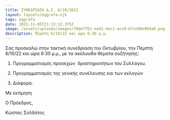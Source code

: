 ```yaml
---
title: ΣΥΝΕΔΡΙΑΣΗ Δ.Σ. 6/10/2022
layout: layouts/eggrafa.njk
tags: eggrafa
date: 2022-11-05T21:13:12.375Z
image: /assets/uploads/images/f8de7761-ead1-4ec1-acc0-67ce98e96da0.png
description: Πέμπτη 6/10/22 και ώρα 6:30 μ.μ.
---
```

<!--StartFragment-->

Σας προσκαλώ στην τακτική συνεδρίαση του Οκτωβρίου, την Πέμπτη 6/10/22 και ώρα 6:30 μ.μ., με τα ακόλουθα θέματα συζήτησης:

1. Προγραμματισμός προσεχών  δραστηριοτήτων του Συλλόγου.

2. Προγραμματισμός της γενικής συνέλευσης και των εκλογών

3. Διάφορα.

Με εκτίμηση

Ο Πρόεδρος,

Κώστας Σολδάτος

<!--EndFragment-->